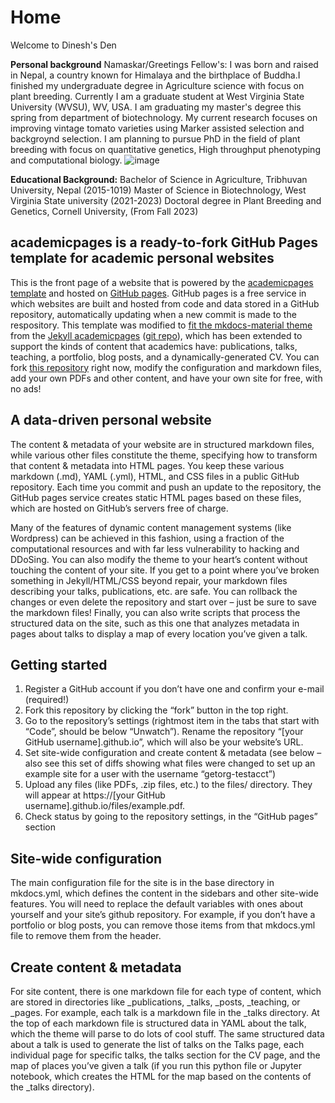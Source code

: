 # Home
Welcome to Dinesh's Den

**Personal background**
Namaskar/Greetings Fellow's:
I was born and raised in Nepal, a country known for Himalaya and the birthplace of Buddha.I finished my undergraduate degree in Agriculture science with focus on plant breeding. Currently I am a graduate student at West Virginia State University (WVSU), WV, USA. I am graduating my master's degree this spring from department of biotechnology. My current research focuses on improving vintage tomato varieties using Marker assisted selection and backgroynd selection. I am planning to pursue PhD in the field of plant breeding with focus on quantitative genetics, High throughput phenotyping and computational biology. 
![image](https://user-images.githubusercontent.com/114435835/229265840-4017dc72-f97f-48ee-98da-78a176b8e54b.png)

**Educational Background:**
Bachelor of Science in Agriculture, Tribhuvan University, Nepal (2015-1019)
Master of Science in Biotechnology, West Virginia State university (2021-2023)
Doctoral degree in Plant Breeding and Genetics, Cornell University, (From Fall 2023)


## academicpages is a ready-to-fork GitHub Pages template for academic personal websites

This is the front page of a website that is powered by the [academicpages template](https://github.com/academicpages/academicpages.github.io) and hosted on [GitHub pages](https://pages.github.com/). GitHub pages is a free service in which websites are built and hosted from code and data stored in a GitHub repository, automatically updating when a new commit is made to the respository. This template was modified to [fit the mkdocs-material theme](https://squidfunk.github.io/mkdocs-material/getting-started/) from the [Jekyll academicpages](https://academicpages.github.io/) ([git repo](https://github.com/academicpages/academicpages.github.io)), which has been extended to support the kinds of content that academics have: publications, talks, teaching, a portfolio, blog posts, and a dynamically-generated CV. You can fork [this repository](https://github.com/CosiMichele/academicpages-mkdocs) right now, modify the configuration and markdown files, add your own PDFs and other content, and have your own site for free, with no ads!

## A data-driven personal website
The content & metadata of your website are in structured markdown files, while various other files constitute the theme, specifying how to transform that content & metadata into HTML pages. You keep these various markdown (.md), YAML (.yml), HTML, and CSS files in a public GitHub repository. Each time you commit and push an update to the repository, the GitHub pages service creates static HTML pages based on these files, which are hosted on GitHub’s servers free of charge.

Many of the features of dynamic content management systems (like Wordpress) can be achieved in this fashion, using a fraction of the computational resources and with far less vulnerability to hacking and DDoSing. You can also modify the theme to your heart’s content without touching the content of your site. If you get to a point where you’ve broken something in Jekyll/HTML/CSS beyond repair, your markdown files describing your talks, publications, etc. are safe. You can rollback the changes or even delete the repository and start over – just be sure to save the markdown files! Finally, you can also write scripts that process the structured data on the site, such as this one that analyzes metadata in pages about talks to display a map of every location you’ve given a talk.

## Getting started
1. Register a GitHub account if you don’t have one and confirm your e-mail (required!)
2. Fork this repository by clicking the “fork” button in the top right.
3. Go to the repository’s settings (rightmost item in the tabs that start with “Code”, should be below “Unwatch”). Rename the repository “[your GitHub username].github.io”, which will also be your website’s URL.
4. Set site-wide configuration and create content & metadata (see below – also see this set of diffs showing what files were changed to set up an example site for a user with the username “getorg-testacct”)
5. Upload any files (like PDFs, .zip files, etc.) to the files/ directory. They will appear at https://[your GitHub username].github.io/files/example.pdf.
6. Check status by going to the repository settings, in the “GitHub pages” section

## Site-wide configuration
The main configuration file for the site is in the base directory in mkdocs.yml, which defines the content in the sidebars and other site-wide features. You will need to replace the default variables with ones about yourself and your site’s github repository. For example, if you don’t have a portfolio or blog posts, you can remove those items from that mkdocs.yml file to remove them from the header.

## Create content & metadata
For site content, there is one markdown file for each type of content, which are stored in directories like _publications, _talks, _posts, _teaching, or _pages. For example, each talk is a markdown file in the _talks directory. At the top of each markdown file is structured data in YAML about the talk, which the theme will parse to do lots of cool stuff. The same structured data about a talk is used to generate the list of talks on the Talks page, each individual page for specific talks, the talks section for the CV page, and the map of places you’ve given a talk (if you run this python file or Jupyter notebook, which creates the HTML for the map based on the contents of the _talks directory).

